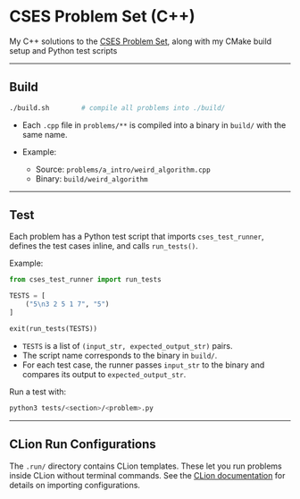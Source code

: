 # CSES Problem Set (C++)

My C++ solutions to the [CSES Problem Set](https://cses.fi/problemset/), along with my CMake build setup and Python test scripts

---

## Build

```bash
./build.sh        # compile all problems into ./build/
```

* Each `.cpp` file in `problems/**` is compiled into a binary in `build/` with the same name.
* Example:

  * Source: `problems/a_intro/weird_algorithm.cpp`
  * Binary: `build/weird_algorithm`

---

## Test

Each problem has a Python test script that imports `cses_test_runner`, defines the test cases inline, and calls `run_tests()`.

Example:

```python
from cses_test_runner import run_tests

TESTS = [
    ("5\n3 2 5 1 7", "5")
]

exit(run_tests(TESTS))
```

* `TESTS` is a list of `(input_str, expected_output_str)` pairs.
* The script name corresponds to the binary in `build/`.
* For each test case, the runner passes `input_str` to the binary and compares its output to `expected_output_str`.

Run a test with:

```bash
python3 tests/<section>/<problem>.py
```

---

## CLion Run Configurations

The `.run/` directory contains CLion templates. These let you run problems inside CLion without terminal commands. See the [CLion documentation](https://www.jetbrains.com/help/clion/run-debug-configuration.html) for details on importing configurations.

